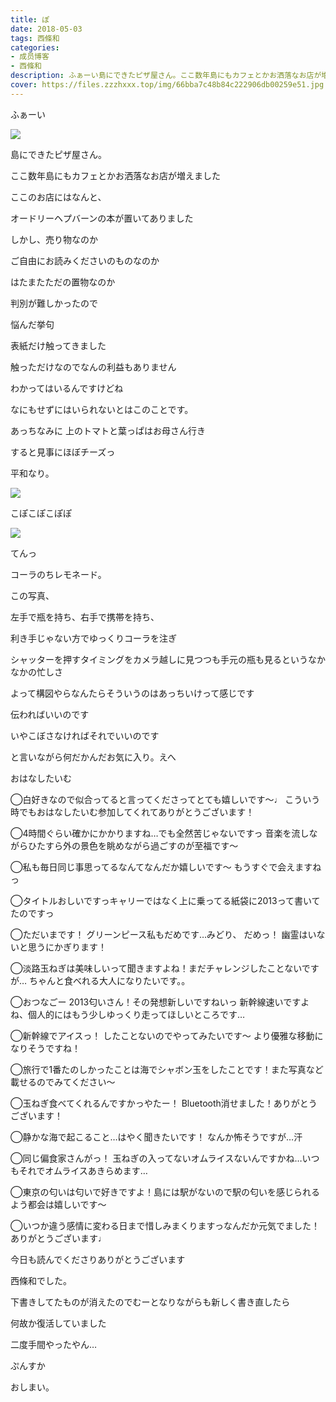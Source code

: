 ```yaml
---
title: ぽ
date: 2018-05-03
tags: 西條和
categories: 
- 成员博客
- 西條和
description: ふぁーい島にできたピザ屋さん。ここ数年島にもカフェとかお洒落なお店が増えましたここのお店にはなんと、...
cover: https://files.zzzhxxx.top/img/66bba7c48b84c222906db00259e51.jpg 
---
```
















ふぁーい








![](https://files.zzzhxxx.top/img/66bba7c48b84c222906db00259e51.jpg)















島にできたピザ屋さん。










ここ数年島にもカフェとかお洒落なお店が増えました






ここのお店にはなんと、











オードリーヘプバーンの本が置いてありました










しかし、売り物なのか






ご自由にお読みくださいのものなのか









はたまたただの置物なのか










判別が難しかったので







悩んだ挙句










表紙だけ触ってきました








触っただけなのでなんの利益もありません







わかってはいるんですけどね








なにもせずにはいられないとはこのことです。










あっちなみに
上のトマトと葉っぱはお母さん行き











すると見事にほぼチーズっ








平和なり。










![](https://files.zzzhxxx.top/img/66bba7c48b84c222906db00259e51-01.jpg)








こぽこぽこぽぽ



![](https://files.zzzhxxx.top/img/66bba7c48b84c222906db00259e51-02.jpg)





てんっ









コーラのちレモネード。













この写真、











左手で瓶を持ち、右手で携帯を持ち、











利き手じゃない方でゆっくりコーラを注ぎ










シャッターを押すタイミングをカメラ越しに見つつも手元の瓶も見るというなかなかの忙しさ












よって構図やらなんたらそういうのはあっちいけって感じです













伝わればいいのです









いやこぼさなければそれでいいのです










と言いながら何だかんだお気に入り。えへ





















おはなしたいむ





◯白好きなので似合ってると言ってくださってとても嬉しいです〜♩
こういう時でもおはなしたいむ参加してくれてありがとうございます！






◯4時間ぐらい確かにかかりますね…でも全然苦じゃないですっ
音楽を流しながらひたすら外の景色を眺めながら過ごすのが至福です〜




◯私も毎日同じ事思ってるなんてなんだか嬉しいです〜
もうすぐで会えますねっ




◯タイトルおしいですっキャリーではなく上に乗ってる紙袋に2013って書いてたのですっ





◯ただいまです！
グリーンピース私もだめです…みどり、
だめっ！
幽霊はいないと思うにかぎります！



◯淡路玉ねぎは美味しいって聞きますよね！まだチャレンジしたことないですが…
ちゃんと食べれる大人になりたいです。。




◯おつなごー
2013匂いさん！その発想新しいですねいっ
新幹線速いですよね、個人的にはもう少しゆっくり走ってほしいところです…





◯新幹線でアイスっ！
したことないのでやってみたいです〜
より優雅な移動になりそうですね！




◯旅行で1番たのしかったことは海でシャボン玉をしたことです！また写真など載せるのでみてください〜



◯玉ねぎ食べてくれるんですかっやたー！
Bluetooth消せました！ありがとうございます！





◯静かな海で起こること…はやく聞きたいです！
なんか怖そうですが…汗




◯同じ偏食家さんがっ！
玉ねぎの入ってないオムライスないんですかね…いつもそれでオムライスあきらめます…






◯東京の匂いは匂いで好きですよ！島には駅がないので駅の匂いを感じられるよう都会は嬉しいです〜




◯いつか違う感情に変わる日まで惜しみまくりますっなんだか元気でました！
ありがとうございます♩











今日も読んでくださりありがとうございます






西條和でした。







下書きしてたものが消えたのでむーとなりながらも新しく書き直したら










何故か復活していました










二度手間やったやん…








ぷんすか







おしまい。


